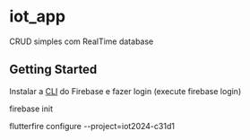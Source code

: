 # iot_app

CRUD simples com RealTime database

## Getting Started

Instalar a [CLI](https://firebase.google.com/docs/cli?hl=pt&authuser=0&_gl=1*lcnsah*_ga*MTU5NjQ2MjgxMS4xNzMzMzUwMjk4*_ga_CW55HF8NVT*MTczMzY2ODgzMS4xOS4xLjE3MzM2Njg4MzcuNTQuMC4w#install_the_firebase_cli) do Firebase  e fazer login (execute firebase login)

firebase init 

flutterfire configure --project=iot2024-c31d1


